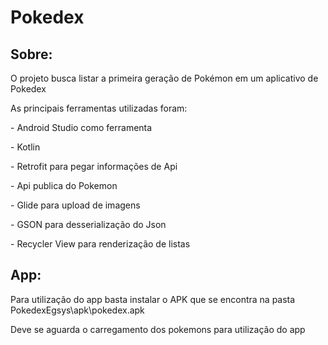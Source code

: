 <h1>Pokedex</h1>

<h2>Sobre:</h2>
<p>O projeto busca listar a primeira geração de Pokémon em um aplicativo de Pokedex</p>
<p>As principais ferramentas utilizadas foram:</p>
<p>- Android Studio como ferramenta</p>
<p>- Kotlin </p>
<p>- Retrofit para pegar informações de Api</p>
<p>- Api publica do Pokemon</p>
<p>- Glide para upload de imagens</p>
<p>- GSON para desserialização do Json</p>
<p>- Recycler View para renderização de listas</p>

<h2>App:</h2>
<p>Para utilização do app basta instalar o APK que se encontra na pasta PokedexEgsys\apk\pokedex.apk</p>
<p>Deve se aguarda o carregamento dos pokemons para utilização do app</p>
